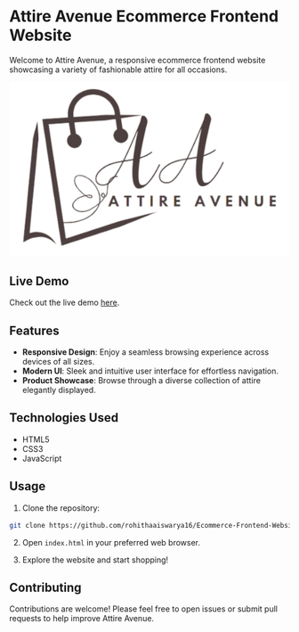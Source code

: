 # Attire Avenue Ecommerce Frontend Website

Welcome to Attire Avenue, a responsive ecommerce frontend website showcasing a variety of fashionable attire for all occasions.

![Attire Avenue Preview](./assets/images/img1.png)

## Live Demo

Check out the live demo [here](https://rohithaaiswarya16.github.io/Ecommerce-Frontend-Website/).

## Features

- **Responsive Design**: Enjoy a seamless browsing experience across devices of all sizes.
- **Modern UI**: Sleek and intuitive user interface for effortless navigation.
- **Product Showcase**: Browse through a diverse collection of attire elegantly displayed.

## Technologies Used

- HTML5
- CSS3
- JavaScript

## Usage

1. Clone the repository:

```bash
git clone https://github.com/rohithaaiswarya16/Ecommerce-Frontend-Website.git
```

2. Open `index.html` in your preferred web browser.

3. Explore the website and start shopping!

## Contributing

Contributions are welcome! Please feel free to open issues or submit pull requests to help improve Attire Avenue.
